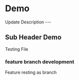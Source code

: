 # Demo 
Update Description ---
## Sub Header Demo 

Testing File

### feature branch development 

Feature resting as branch